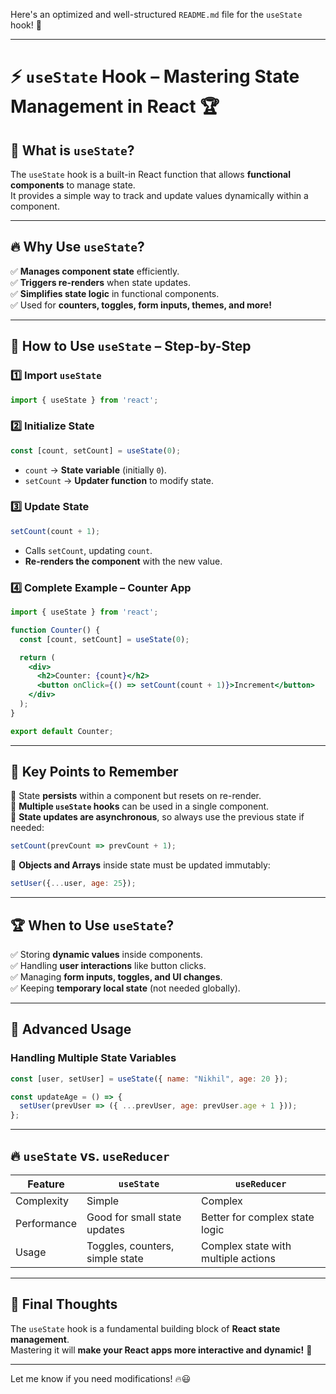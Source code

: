 Here's an optimized and well-structured `README.md` file for the `useState` hook! 🚀  

---

# ⚡ `useState` Hook – Mastering State Management in React 🏆  

## 🧐 What is `useState`?  
The `useState` hook is a built-in React function that allows **functional components** to manage state.  
It provides a simple way to track and update values dynamically within a component.  

---

## 🔥 Why Use `useState`?  

✅ **Manages component state** efficiently.  
✅ **Triggers re-renders** when state updates.  
✅ **Simplifies state logic** in functional components.  
✅ Used for **counters, toggles, form inputs, themes, and more!**  

---

## 📌 How to Use `useState` – Step-by-Step  

### 1️⃣ Import `useState`
```jsx
import { useState } from 'react';
```

### 2️⃣ Initialize State  
```jsx
const [count, setCount] = useState(0);
```
- `count` → **State variable** (initially `0`).  
- `setCount` → **Updater function** to modify state.  

### 3️⃣ Update State  
```jsx
setCount(count + 1);
```
- Calls `setCount`, updating `count`.  
- **Re-renders the component** with the new value.  

### 4️⃣ Complete Example – Counter App  
```jsx
import { useState } from 'react';

function Counter() {
  const [count, setCount] = useState(0);

  return (
    <div>
      <h2>Counter: {count}</h2>
      <button onClick={() => setCount(count + 1)}>Increment</button>
    </div>
  );
}

export default Counter;
```

---

## 🎯 Key Points to Remember  
🔹 State **persists** within a component but resets on re-render.  
🔹 **Multiple `useState` hooks** can be used in a single component.  
🔹 **State updates are asynchronous**, so always use the previous state if needed:  
```jsx
setCount(prevCount => prevCount + 1);
```
🔹 **Objects and Arrays** inside state must be updated immutably:  
```jsx
setUser({...user, age: 25});
```

---

## 🏆 When to Use `useState`?  
✅ Storing **dynamic values** inside components.  
✅ Handling **user interactions** like button clicks.  
✅ Managing **form inputs, toggles, and UI changes**.  
✅ Keeping **temporary local state** (not needed globally).  

---

## 🚀 Advanced Usage  
### Handling Multiple State Variables  
```jsx
const [user, setUser] = useState({ name: "Nikhil", age: 20 });

const updateAge = () => {
  setUser(prevUser => ({ ...prevUser, age: prevUser.age + 1 }));
};
```

---

## 🔥 `useState` vs. `useReducer`  
| Feature          | `useState`  | `useReducer` |
|-----------------|------------|-------------|
| Complexity      | Simple     | Complex    |
| Performance    | Good for small state updates | Better for complex state logic |
| Usage          | Toggles, counters, simple state | Complex state with multiple actions |

---

## 🎯 Final Thoughts  
The `useState` hook is a fundamental building block of **React state management**.  
Mastering it will **make your React apps more interactive and dynamic!** 🚀  

---

Let me know if you need modifications! 🔥😃